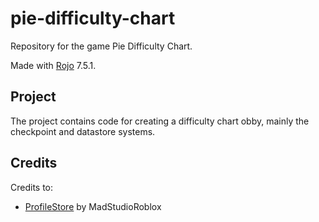 # pie-difficulty-chart

Repository for the game Pie Difficulty Chart.

Made with [Rojo](https://github.com/rojo-rbx/rojo) 7.5.1.


## Project

The project contains code for creating a difficulty chart obby, mainly the checkpoint and datastore systems.


## Credits

Credits to:

* [ProfileStore](https://github.com/MadStudioRoblox/ProfileStore) by MadStudioRoblox
